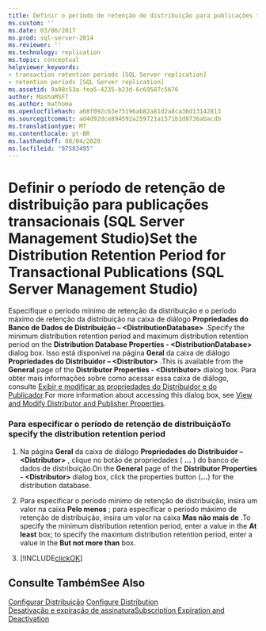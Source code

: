 ```yaml
---
title: Definir o período de retenção de distribuição para publicações transacionais (SQL Server Management Studio) | Microsoft Docs
ms.custom: ''
ms.date: 03/06/2017
ms.prod: sql-server-2014
ms.reviewer: ''
ms.technology: replication
ms.topic: conceptual
helpviewer_keywords:
- transaction retention periods [SQL Server replication]
- retention periods [SQL Server replication]
ms.assetid: 9a98c53a-fea5-4235-b23d-6c69587c5676
author: MashaMSFT
ms.author: mathoma
ms.openlocfilehash: a68f092c63e75196ab82a81d2a8ca36d13142813
ms.sourcegitcommit: ad4d92dce894592a259721a1571b1d8736abacdb
ms.translationtype: MT
ms.contentlocale: pt-BR
ms.lasthandoff: 08/04/2020
ms.locfileid: "87583495"
---
```

# <a name="set-the-distribution-retention-period-for-transactional-publications-sql-server-management-studio"></a><span data-ttu-id="109ea-102">Definir o período de retenção de distribuição para publicações transacionais (SQL Server Management Studio)</span><span class="sxs-lookup"><span data-stu-id="109ea-102">Set the Distribution Retention Period for Transactional Publications (SQL Server Management Studio)</span></span>
  <span data-ttu-id="109ea-103">Especifique o período mínimo de retenção da distribuição e o período máximo de retenção da distribuição na caixa de diálogo **Propriedades do Banco de Dados de Distribuição – \<DistributionDatabase>** .</span><span class="sxs-lookup"><span data-stu-id="109ea-103">Specify the minimum distribution retention period and maximum distribution retention period on the **Distribution Database Properties - \<DistributionDatabase>** dialog box.</span></span> <span data-ttu-id="109ea-104">Isso está disponível na página **Geral** da caixa de diálogo **Propriedades do Distribuidor – \<Distributor>** .</span><span class="sxs-lookup"><span data-stu-id="109ea-104">This is available from the **General** page of the **Distributor Properties - \<Distributor>** dialog box.</span></span> <span data-ttu-id="109ea-105">Para obter mais informações sobre como acessar essa caixa de diálogo, consulte [Exibir e modificar as propriedades do Distribuidor e do Publicador](view-and-modify-distributor-and-publisher-properties.md).</span><span class="sxs-lookup"><span data-stu-id="109ea-105">For more information about accessing this dialog box, see [View and Modify Distributor and Publisher Properties](view-and-modify-distributor-and-publisher-properties.md).</span></span>  
  
### <a name="to-specify-the-distribution-retention-period"></a><span data-ttu-id="109ea-106">Para especificar o período de retenção de distribuição</span><span class="sxs-lookup"><span data-stu-id="109ea-106">To specify the distribution retention period</span></span>  
  
1.  <span data-ttu-id="109ea-107">Na página **Geral** da caixa de diálogo **Propriedades do Distribuidor – \<Distributor>** , clique no botão de propriedades ( **...** ) do banco de dados de distribuição.</span><span class="sxs-lookup"><span data-stu-id="109ea-107">On the **General** page of the **Distributor Properties - \<Distributor>** dialog box, click the properties button (**...**) for the distribution database.</span></span>  
  
2.  <span data-ttu-id="109ea-108">Para especificar o período mínimo de retenção de distribuição, insira um valor na caixa **Pelo menos** ; para especificar o período máximo de retenção de distribuição, insira um valor na caixa **Mas não mais de** .</span><span class="sxs-lookup"><span data-stu-id="109ea-108">To specify the minimum distribution retention period, enter a value in the **At least** box; to specify the maximum distribution retention period, enter a value in the **But not more than** box.</span></span>  
  
3.  [!INCLUDE[clickOK](../../includes/clickok-md.md)]  
  
## <a name="see-also"></a><span data-ttu-id="109ea-109">Consulte Também</span><span class="sxs-lookup"><span data-stu-id="109ea-109">See Also</span></span>  
 <span data-ttu-id="109ea-110">[Configurar Distribuição](configure-distribution.md) </span><span class="sxs-lookup"><span data-stu-id="109ea-110">[Configure Distribution](configure-distribution.md) </span></span>  
 [<span data-ttu-id="109ea-111">Desativação e expiração de assinatura</span><span class="sxs-lookup"><span data-stu-id="109ea-111">Subscription Expiration and Deactivation</span></span>](subscription-expiration-and-deactivation.md)  
  
  
